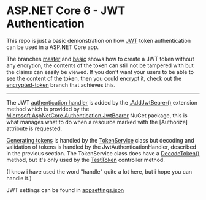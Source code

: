 # ASP.NET Core 6 - JWT Authentication

This repo is just a basic demonstration on how [JWT](https://jwt.io/) token authentication can be used in a ASP.NET Core app.

The branches [master](https://github.com/Abooow/JwtToken/tree/master) and [basic](https://github.com/Abooow/JwtToken/tree/basic) shows how to create a JWT token without any encrytion, the contents of the token can still not be tampered with but the claims can easily be viewed.
If you don't want your users to be able to see the content of the token, then you could encrypt it, check out the [encrypted-token](https://github.com/Abooow/JwtToken/tree/encrypted-token) branch that achieves this.

---

The JWT [authentication handler](https://docs.microsoft.com/en-us/aspnet/core/security/authentication/?view=aspnetcore-6.0) is added by the [.AddJwtBearer()](/src/Program.cs#L32) extension method which is provided by the [Microsoft.AspNetCore.Authentication.JwtBearer](https://www.nuget.org/packages/Microsoft.AspNetCore.Authentication.JwtBearer) NuGet package, this is what manages what to do when a resource marked with the [Authorize] attribute is requested.

[Generating tokens](/src/TokenService.cs#L18) is handled by the [TokenService](/src/TokenService.cs) class but decoding and validation of tokens is handled by the JwtAuthenticationHandler, described in the previous section. The TokenService class does have a [DecodeToken()](/src/TokenService.cs#L33) method, but it's only used by the [TestToken](/src/TokenService.cs#L33) controller method.

(I know i have used the word "handle" quite a lot here, but i hope you can handle it.)

JWT settings can be found in [appsettings.json](/src/appsettings.json#L9)
